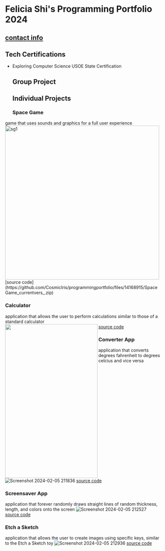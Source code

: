 # Felicia Shi's Programming Portfolio 2024
## [contact info](9645256@graniteschools.org)

## Tech Certifications
* Exploring Computer Science USOE State Certification

  ## Group Project

  ## Individual Projects

  ### Space Game
 game that uses sounds and graphics for a full user experience
<img align = "left" width="500" alt="sg1" src="https://github.com/CosmicIris/programmingportfolio/assets/111626385/ccf43580-b569-4ac0-a4b3-0fecfde60c4f">

<br clear="left"/>
[source code](https://github.com/CosmicIris/programmingportfolio/files/14168915/SpaceGame_currentvers_.zip)

### Calculator
application that allows the user to perform calculations similar to those of a standard calculator
<br clear="left"/>
<img align="left" width="300" height="500" src = "https://github.com/CosmicIris/programmingportfolio/assets/111626385/d706b0ab-d43e-4241-8a95-095f53370dcc">
[source code](https://github.com/CosmicIris/programmingportfolio/files/14169099/calculator.3.zip)


### Converter App
application that converts degrees fahrenheit to degrees celcius and vice versa
![Screenshot 2024-02-05 211836](https://github.com/CosmicIris/programmingportfolio/assets/111626385/c54369a8-b764-4b97-9efc-e87b4168620c)
[source code](https://github.com/CosmicIris/programmingportfolio/files/14169083/ConversionApp.zip)

### Screensaver App
application that forever randomly draws straight lines of random thickness, length, and colors onto the screen
![Screenshot 2024-02-05 212527](https://github.com/CosmicIris/programmingportfolio/assets/111626385/29463976-aa9c-4bf1-bb41-653267a14196)
[source code](https://github.com/CosmicIris/programmingportfolio/files/14169076/ScreenSaver_App.zip)


### Etch a Sketch
application that allows the user to create images using specific keys, similar to the Etch a Sketch toy
![Screenshot 2024-02-05 212936](https://github.com/CosmicIris/programmingportfolio/assets/111626385/8417df3c-a527-49d4-b370-d382864c0bea)
[source code](https://github.com/CosmicIris/programmingportfolio/files/14169079/EtchASketch.zip)
